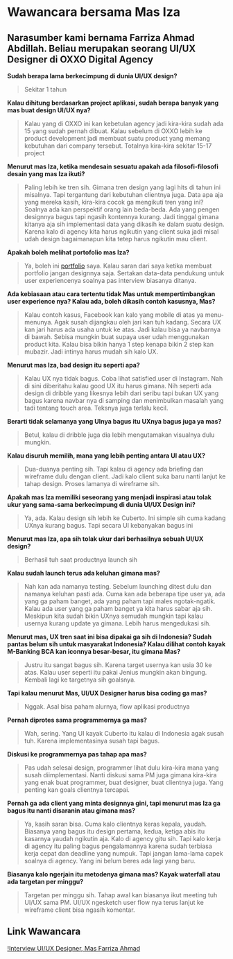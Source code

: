 # Wawancara bersama Mas Iza
## Narasumber kami bernama Farriza Ahmad Abdillah. Beliau merupakan seorang UI/UX Designer di OXXO Digital Agency

**Sudah berapa lama berkecimpung di dunia UI/UX design?**
>Sekitar 1 tahun

**Kalau dihitung berdasarkan project aplikasi, sudah berapa banyak yang mas buat design UI/UX nya?**
>Kalau yang di OXXO ini kan kebetulan agency jadi kira-kira sudah ada 15 yang sudah pernah dibuat. Kalau sebelum di OXXO lebih ke product development jadi membuat suatu product yang memang kebutuhan dari company tersebut. Totalnya kira-kira sekitar 15-17 project

**Menurut mas Iza, ketika mendesain sesuatu apakah ada filosofi-filosofi desain yang mas Iza ikuti?**
>Paling lebih ke tren sih. Gimana tren design yang lagi hits di tahun ini misalnya. Tapi tergantung dari kebutuhan clientnya juga. Data apa aja yang mereka kasih, kira-kira cocok ga mengikuti tren yang ini? Soalnya ada kan perspektif orang lain beda-beda. Ada yang pengen designnya bagus tapi ngasih kontennya kurang. Jadi tinggal gimana kitanya aja sih implementasi data yang dikasih ke dalam suatu design. Karena kalo di agency kita harus ngikutin yang client suka jadi misal udah design bagaimanapun kita tetep harus ngikutin mau client.

**Apakah boleh melihat portofolio mas Iza?**
>Ya, boleh ini [portfolio](https://dribbble.com/Izaiza) saya. Kalau saran dari saya ketika membuat portfolio jangan designnya saja. Sertakan data-data pendukung untuk user experiencenya soalnya pas interview biasanya ditanya.

**Ada kebiasaan atau cara tertentu tidak Mas untuk mempertimbangkan user experience nya? Kalau ada, boleh dikasih contoh kasusnya, Mas?** 
>Kalau contoh kasus, Facebook kan kalo yang mobile di atas ya menu-menunya. Agak susah dijangkau oleh jari kan tuh kadang. Secara UX kan jari harus ada usaha untuk ke atas. Jadi kalau bisa ya navbarnya di bawah. Sebisa mungkin buat supaya user udah menggunakan product kita. Kalau bisa bikin hanya 1 step kenapa bikin 2 step kan mubazir. Jadi intinya harus mudah sih kalo UX. 

**Menurut mas Iza, bad design itu seperti apa?**
>Kalau UX nya tidak bagus. Coba lihat satisfied.user di Instagram. Nah di sini diberitahu kalau good UX itu harus gimana. Nih seperti ada design di dribble yang likesnya lebih dari seribu tapi bukan UX yang bagus karena navbar nya di samping dan menimbulkan masalah yang tadi tentang touch area. Teksnya juga terlalu kecil.

**Berarti tidak selamanya yang UInya bagus itu UXnya bagus juga ya mas?**
>Betul, kalau di dribble juga dia lebih mengutamakan visualnya dulu mungkin.

**Kalau disuruh memilih, mana yang lebih penting antara UI atau UX?**
>Dua-duanya penting sih. Tapi kalau di agency ada briefing dan wireframe dulu dengan client. Jadi kalo client suka baru nanti lanjut ke tahap design. Proses lamanya di wireframe sih. 

**Apakah mas Iza memiliki seseorang yang menjadi inspirasi atau tolak ukur yang sama-sama berkecimpung di dunia UI/UX Design ini?**
>Ya, ada. Kalau design sih lebih ke Cuberto. Ini simple sih cuma kadang UXnya kurang bagus. Tapi secara UI kebanyakan bagus ini

**Menurut mas Iza, apa sih tolak ukur dari berhasilnya sebuah UI/UX design?**
>Berhasil tuh saat productnya launch sih

**Kalau sudah launch terus ada keluhan gimana mas?**
>Nah kan ada namanya testing. Sebelum launching ditest dulu dan namanya keluhan pasti ada. Cuma kan ada beberapa tipe user ya, ada yang ga paham banget, ada yang paham tapi males ngotak-ngatik. Kalau ada user yang ga paham banget ya kita harus sabar aja sih. Meskipun kita sudah bikin UXnya semudah mungkin tapi kalau usernya kurang update ya gimana. Lebih harus mengedukasi sih.

**Menurut mas, UX tren saat ini bisa dipakai ga sih di Indonesia? Sudah pantas belum sih untuk masyarakat Indonesia? Kalau dilihat contoh kayak M-Banking BCA kan iconnya besar-besar, itu gimana Mas?**
>Justru itu sangat bagus sih. Karena target usernya kan usia 30 ke atas. Kalau user seperti itu pakai Jenius mungkin akan bingung. Kembali lagi ke targetnya sih goalsnya.

**Tapi kalau menurut Mas, UI/UX Designer harus bisa coding ga mas?**
>Nggak. Asal bisa paham alurnya, flow aplikasi productnya

**Pernah diprotes sama programmernya ga mas?**
>Wah, sering. Yang UI kayak Cuberto itu kalau di Indonesia agak susah tuh. Karena implementasinya susah tapi bagus. 

**Diskusi ke programmernya pas tahap apa mas?**
>Pas udah selesai design, programmer lihat dulu kira-kira mana yang susah diimplementasi. Nanti diskusi sama PM juga gimana kira-kira yang enak buat programmer, buat designer, buat clientnya juga. Yang penting kan goals clientnya tercapai.

**Pernah ga ada client yang minta designnya gini, tapi menurut mas Iza ga bagus itu nanti disaranin atau gimana mas?**
>Ya, kasih saran bisa. Cuma kalo clientnya keras kepala, yaudah. Biasanya yang bagus itu design pertama, kedua, ketiga abis itu kasarnya yaudah ngikutin aja. Kalo di agency gitu sih. Tapi kalo kerja di agency itu paling bagus pengalamannya karena sudah terbiasa kerja cepat dan deadline yang numpuk. Tapi jangan lama-lama capek soalnya di agency. Yang ini belum beres ada lagi yang baru.

**Biasanya kalo ngerjain itu metodenya gimana mas? Kayak waterfall atau ada targetan per minggu?**
>Targetan per minggu sih. Tahap awal kan biasanya ikut meeting tuh UI/UX sama PM. UI/UX ngesketch user flow nya terus lanjut ke wireframe client bisa ngasih komentar. 

## Link Wawancara
[!Interview UI/UX Designer, Mas Farriza Ahmad](https://youtu.be/E0EcdpvGL2s)